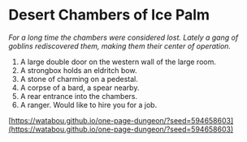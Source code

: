 # Desert Chambers of Ice Palm 

*For a long time the chambers were considered lost. Lately a gang of goblins rediscovered them, making them their center of operation.*

1. A large double door on the western wall of the large room.
2. A strongbox holds an eldritch bow.
3. A stone of charming on a pedestal.
4. A corpse of a bard, a spear nearby.
5. A rear entrance into the chambers.
6. A ranger. Would like to hire you for a job.

[https://watabou.github.io/one-page-dungeon/?seed=594658603](https://watabou.github.io/one-page-dungeon/?seed=594658603)